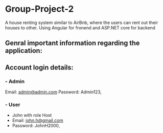 # Group-Project-2
A house renting system similar to AirBnb, where the users can rent out their houses to other. Using Angular for fronend and ASP.NET core for backend

## Genral important information regarding the application:

## Account login details:

### - Admin
Email: admin@admin.com
Password: Admin123,

### - User 
* John with role Host
* Email: john.h@gmail.com
* Password: JohnH2000,
